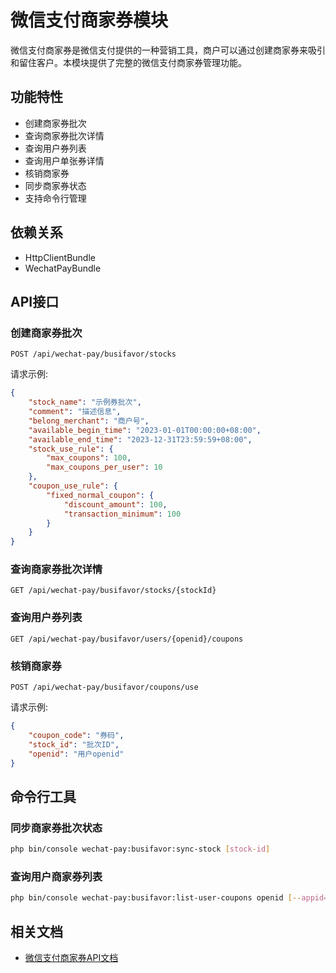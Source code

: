 # 微信支付商家券模块

微信支付商家券是微信支付提供的一种营销工具，商户可以通过创建商家券来吸引和留住客户。本模块提供了完整的微信支付商家券管理功能。

## 功能特性

- 创建商家券批次
- 查询商家券批次详情
- 查询用户券列表
- 查询用户单张券详情
- 核销商家券
- 同步商家券状态
- 支持命令行管理

## 依赖关系

- HttpClientBundle
- WechatPayBundle

## API接口

### 创建商家券批次

```
POST /api/wechat-pay/busifavor/stocks
```

请求示例:
```json
{
    "stock_name": "示例券批次",
    "comment": "描述信息",
    "belong_merchant": "商户号",
    "available_begin_time": "2023-01-01T00:00:00+08:00",
    "available_end_time": "2023-12-31T23:59:59+08:00",
    "stock_use_rule": {
        "max_coupons": 100,
        "max_coupons_per_user": 10
    },
    "coupon_use_rule": {
        "fixed_normal_coupon": {
            "discount_amount": 100,
            "transaction_minimum": 100
        }
    }
}
```

### 查询商家券批次详情

```
GET /api/wechat-pay/busifavor/stocks/{stockId}
```

### 查询用户券列表

```
GET /api/wechat-pay/busifavor/users/{openid}/coupons
```

### 核销商家券

```
POST /api/wechat-pay/busifavor/coupons/use
```

请求示例:
```json
{
    "coupon_code": "券码",
    "stock_id": "批次ID",
    "openid": "用户openid"
}
```

## 命令行工具

### 同步商家券批次状态

```bash
php bin/console wechat-pay:busifavor:sync-stock [stock-id]
```

### 查询用户商家券列表

```bash
php bin/console wechat-pay:busifavor:list-user-coupons openid [--appid=] [--stock-id=] [--status=] [--limit=10] [--offset=0]
```

## 相关文档

- [微信支付商家券API文档](https://pay.weixin.qq.com/wiki/doc/apiv3/apis/chapter9_2_1.shtml)
